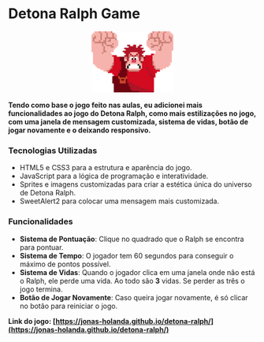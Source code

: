 # Detona Ralph Game

<p align="center">
  <img src="./src/images/ralph.png" alt="ame Detona Ralph Logo">
</p>

**Tendo como base o jogo feito nas aulas, eu adicionei mais funcionalidades ao jogo do Detona Ralph, como mais estilizações no jogo, com uma janela de mensagem customizada, sistema de vidas, botão de jogar novamente e o deixando responsivo.**

### Tecnologias Utilizadas

- HTML5 e CSS3 para a estrutura e aparência do jogo.
- JavaScript para a lógica de programação e interatividade.
- Sprites e imagens customizadas para criar a estética única do universo de Detona Ralph.
- SweetAlert2 para colocar uma mensagem mais customizada.

### Funcionalidades

- **Sistema de Pontuação**: Clique no quadrado que o Ralph se encontra para pontuar.
- **Sistema de Tempo**: O jogador tem 60 segundos para conseguir o máximo de pontos possível.
- **Sistema de Vidas**: Quando o jogador clica em uma janela onde não está o Ralph, ele perde uma vida. Ao todo são **3** vidas. Se perder as três o jogo termina.
- **Botão de Jogar Novamente**: Caso queira jogar novamente, é só clicar no botão para reiniciar o jogo.

**Link do jogo: [https://jonas-holanda.github.io/detona-ralph/](https://jonas-holanda.github.io/detona-ralph/)**
